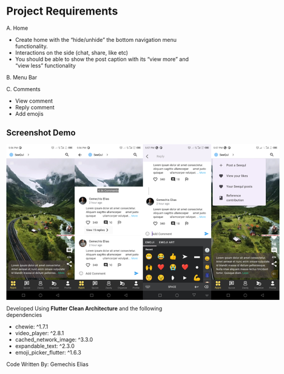 # Project Requirements 
A. Home
- Create home with the “hide/unhide” the bottom navigation menu functionality.
- Interactions on the side (chat, share, like etc)
- You should be able to show the post caption with its “view more” and “view less” functionality

B. Menu Bar

C. Comments
- View comment
- Reply comment
- Add emojis

## Screenshot Demo

<div style="display: flex; flex-direction: row;">
  <img src="screenshot/image_1.jpg" alt="Mobile App Screenshot" width="180" />
  <img src="screenshot/image_2.jpg" alt="Mobile App Screenshot" width="180" />
  <img src="screenshot/image_3.jpg" alt="Mobile App Screenshot" width="180" />
  <img src="screenshot/image_4.jpg" alt="Mobile App Screenshot" width="180" />
</div>

Developed Using **Flutter Clean Architecture** and the following dependencies 
- chewie: ^1.7.1
- video_player: ^2.8.1
- cached_network_image: ^3.3.0
- expandable_text: ^2.3.0
- emoji_picker_flutter: ^1.6.3  

Code Written By: Gemechis Elias